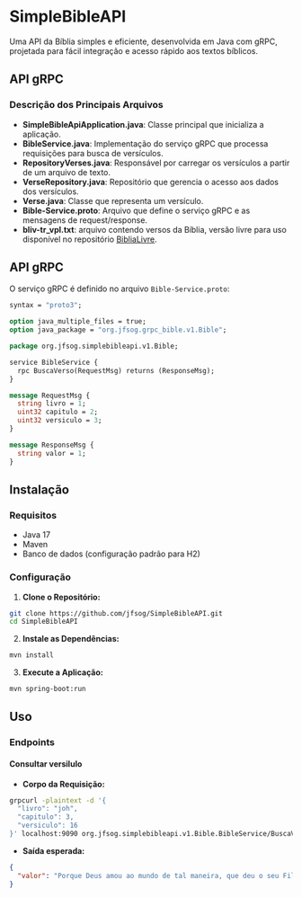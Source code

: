 # SimpleBibleAPI

Uma API da Bíblia simples e eficiente, desenvolvida em Java com gRPC, projetada para fácil integração e acesso rápido aos textos bíblicos.

## API gRPC


### Descrição dos Principais Arquivos

- **SimpleBibleApiApplication.java**: Classe principal que inicializa a aplicação.
- **BibleService.java**: Implementação do serviço gRPC que processa requisições para busca de versículos.
- **RepositoryVerses.java**: Responsável por carregar os versículos a partir de um arquivo de texto.
- **VerseRepository.java**: Repositório que gerencia o acesso aos dados dos versículos.
- **Verse.java**: Classe que representa um versículo.
- **Bible-Service.proto**: Arquivo que define o serviço gRPC e as mensagens de request/response.
- **bliv-tr_vpl.txt**: arquivo contendo versos da Bíblia, versão livre para uso disponível no repositório [BibliaLivre](https://github.com/blivre/BibliaLivre/releases).

## API gRPC

O serviço gRPC é definido no arquivo `Bible-Service.proto`:

```proto
syntax = "proto3";

option java_multiple_files = true;
option java_package = "org.jfsog.grpc_bible.v1.Bible";

package org.jfsog.simplebibleapi.v1.Bible;

service BibleService {
  rpc BuscaVerso(RequestMsg) returns (ResponseMsg);
}

message RequestMsg {
  string livro = 1;
  uint32 capitulo = 2;
  uint32 versiculo = 3;
}

message ResponseMsg {
  string valor = 1;
}
```

## Instalação

### Requisitos

- Java 17
- Maven
- Banco de dados (configuração padrão para H2)

### Configuração
1. **Clone o Repositório:**

```bash
git clone https://github.com/jfsog/SimpleBibleAPI.git
cd SimpleBibleAPI
```
2. **Instale as Dependências:**

```bash
mvn install
```
3. **Execute a Aplicação:**

```bash
mvn spring-boot:run
```
## Uso

### Endpoints

#### Consultar versilulo
- **Corpo da Requisição:**
```bash 
grpcurl -plaintext -d '{
  "livro": "joh",
  "capitulo": 3,
  "versiculo": 16
}' localhost:9090 org.jfsog.simplebibleapi.v1.Bible.BibleService/BuscaVerso
```
- **Saída esperada:**
```json
{
  "valor": "Porque Deus amou ao mundo de tal maneira, que deu o seu Filho unigênito; para que todo aquele que nele crê não pereça, mas tenha a vida eterna."
}
```
